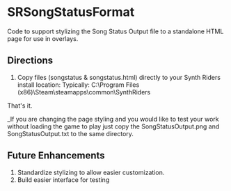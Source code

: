 # SRSongStatusFormat
Code to support stylizing the Song Status Output file to a standalone HTML page for use in overlays.

## Directions
1. Copy files (songstatus & songstatus.html) directly to your Synth Riders install location:
    Typically: C:\Program Files (x86)\Steam\steamapps\common\SynthRiders
    
That's it.

_If you are changing the page styling and you would like to test your work without loading the game to play just copy the SongStatusOutput.png and SongStatusOutput.txt to the same directory. 

## Future Enhancements
1. Standardize stylizing to allow easier customization.
2. Build easier interface for testing
